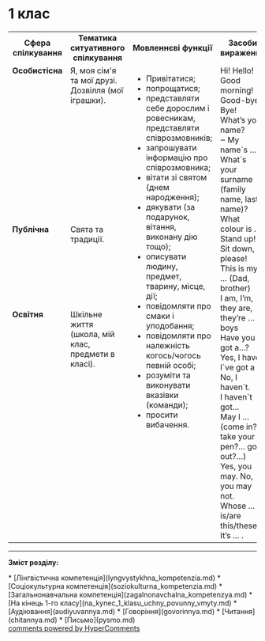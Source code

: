 <div id="hypercomments_widget" class="js-hypercomments-widget invisible"></div>

# 1 клас

<table>
  <tr>
    <td width="10%" align="center"><b>Сфера спілкування</b></td>
    <td width="10%" align="center"><b>Тематика ситуативного спілкування</b></td>
    <td width="40%" align="center"><b>Мовленнєві функції</b></td>
    <td width="60%" align="center"><b>Засоби вираження</b></td>
  </tr>
  <tr>
    <td width="10%" style="vertical-align:top !important;">
<b>Особистісна</b></td>
    <td width="10%" style="vertical-align:top !important;">
Я, моя сім'я та мої друзі.<br>
Дозвілля (мої іграшки).</td>
    <td width="40%" style="vertical-align:top !important;" rowspan="3">
<ul type="disc">
<li>Привітатися;</li>
<li>попрощатися;</li>
<li>представляти себе дорослим і ровесникам, представляти співрозмовників;</li>
<li>запрошувати інформацію про співрозмовника;</li>
<li>вітати зі святом (днем народження);</li>
<li>дякувати (за подарунок, вітання, виконану дію тощо);</li>
<li>описувати людину, предмет, тварину, місце, дії;</li>
<li>повідомляти про смаки і уподобання;</li>
<li>повідомляти про належність когось/чогось певній особі;</li>
<li>розуміти та виконувати вказівки (команди);</li>
<li>просити вибачення.</li>
</ul>
</td>
    <td width="60%" style="vertical-align:top !important;" rowspan="3">
Hi! Hello! Good morning!<br>
Good-bye! Bye!<br>
What’s your name?<br>
‒ My name`s …<br>
What`s your surname (family name, last name)?<br>
What colour is ...?<br>
Stand up! Sit down, please!<br>
This is my … (Dad, brother)<br>
I am, I’m, they are, they’re … boys<br>
Have you got a…? Yes, I have.<br>
I`ve got a …<br>
No, I haven`t.<br>
I haven`t got…<br>
May I … (come in?… take your pen?… go out?…)<br>
Yes, you may. No, you may not.<br>
Whose ... is/are this/these?<br>
It’s ... .<br>
</td>
  </tr>
<tr>
    <td width="10%" style="vertical-align:top !important;">
<b>Публічна</b></td>
    <td width="10%" style="vertical-align:top !important;">
Свята та традиції.</td>
</tr>
<tr>
    <td width="10%" style="vertical-align:top !important;">
<b>Освітня</b></td>
    <td width="10%" style="vertical-align:top !important;">
Шкільне життя (школа, мій клас, предмети в класі).</td>
</tr>
</table>

<hr>
<p><b>Зміст розділу:</b></p>
   * [Лінгвістична компетенція](lyngvystykhna_kompetenzia.md)
   * [Соціокультурна компетенція](soziokulturna_kompetenzia.md)
   * [Загальнонавчальна компетенція](zagalnonavchalna_kompetenzya.md)
   * [На кінець 1-го класу](na_kynec_1_klasu_uchny_povunny_vmyty.md)
       * [Аудіювання](audiyuvannya.md)
       * [Говоріння](govorinnya.md)
       * [Читання](chitannya.md)
       * [Письмо](pysmo.md)

<div class="js-hypercomments-container">
    <a href="http://hypercomments.com" class="hc-link" title="comments widget">comments powered by HyperComments</a>
</div>